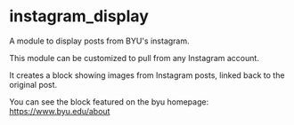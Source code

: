 # instagram_display
A module to display posts from BYU's instagram.

This module can be customized to pull from any Instagram account.

It creates a block showing images from Instagram posts, linked back to the original post.

You can see the block featured on the byu homepage: https://www.byu.edu/about
